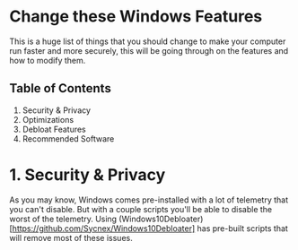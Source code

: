 # Change these Windows Features
This is a huge list of things that you should change to make your computer run faster and more securely, this will be going through on the features and how to modify them.



## Table of Contents

1. Security & Privacy
2. Optimizations
3. Debloat Features
4. Recommended Software


# 1. Security & Privacy
As you may know, Windows comes pre-installed with a lot of telemetry that you can't disable. But with a couple scripts you'll be able to disable the worst of the telemetry. Using (Windows10Debloater)[https://github.com/Sycnex/Windows10Debloater] has pre-built scripts that will remove most of these issues.
